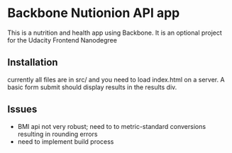 # Backbone Nutionion API app
This is a nutrition and health app using Backbone.  It is an optional project for the Udacity Frontend Nanodegree

## Installation
currently all files are in src/ and you need to load index.html on a server.  A basic form submit should display 
results in the results div.

## Issues
- BMI api not very robust; need to to metric-standard conversions resulting in rounding errors
- need to implement build process
